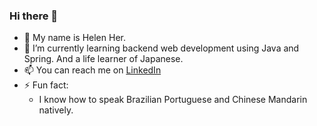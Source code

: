 ### Hi there 👋

- 👧 My name is Helen Her.
- 🌱 I’m currently learning backend web development using Java and Spring. And a life learner of Japanese.
- 📫 You can reach me on [LinkedIn](https://www.linkedin.com/in/helen-her/)
- ⚡ Fun fact:
    - I know how to speak Brazilian Portuguese and Chinese Mandarin natively.

<!--
**herhelen/herhelen** is a ✨ _special_ ✨ repository because its `README.md` (this file) appears on your GitHub profile.

Here are some ideas to get you started:

- 🔭 I’m currently working on ...
- 🌱 I’m currently learning ...
- 👯 I’m looking to collaborate on ...
- 🤔 I’m looking for help with ...
- 💬 Ask me about ...
- 📫 How to reach me: ...
- 😄 Pronouns: ...
- ⚡ Fun fact: ...
-->
